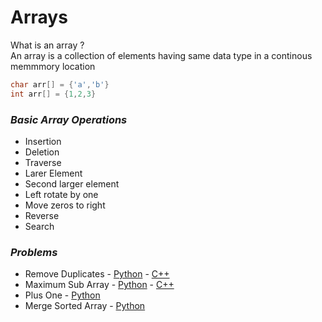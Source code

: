 # Arrays

What is an array ?<br>
An array is a collection of elements having same data type in a continous memmmory location

```cpp
char arr[] = {'a','b'}
int arr[] = {1,2,3}
```

### ***Basic Array Operations***
 - Insertion
 - Deletion
 - Traverse
 - Larer Element
 - Second larger element
 - Left rotate by one
 - Move zeros to right
 - Reverse
 - Search


### ***Problems***
 - Remove Duplicates - [Python](remove_duplicates/main.py) - [C++](remove_duplicates/main.cpp)
 - Maximum Sub Array - [Python](maximum_sub_array/main.py) - [C++](maximum_sub_array/main.cpp)
 - Plus One - [Python](plus_one/main.py)
 - Merge Sorted Array - [Python](merge_sorted_array/main.py)